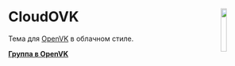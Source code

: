 # <img align="right" src="https://i.postimg.cc/25vwN6TX/icon.png" width="15%">CloudOVK
Тема для [OpenVK](https://openvk.uk/) в облачном стиле.

**[Группа в OpenVK](https://openvk.uk/club3577)**

